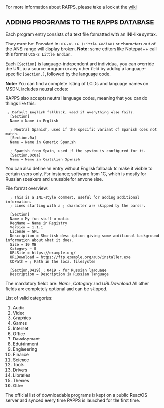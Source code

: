 For more information about RAPPS, please take a look at the [wiki](https://reactos.org/wiki/RAPPS) 

ADDING PROGRAMS TO THE RAPPS DATABASE
--------------------------------------------------

Each program entry consists of a text file formatted with an INI-like syntax.

They must be:
Encoded in `UTF-16 LE (Little Endian)` or characters out of the ANSI range will display broken. 
**Note:** some editors like Notepad++ call this format `UCS-2 Little Endian.`


Each `[Section]` is language-independent and individual, you can override the URL to a source program or any other field by adding a language-specific `[Section.]`, followed by the language code.

**Note:** You can find a complete listing of LCIDs and language names on [MSDN](https://msdn.microsoft.com/en-us/library/windows/desktop/dd318693%28v=vs.85%29.aspx), includes neutral codes:
     
RAPPS also accepts neutral language codes, meaning that you can do things like this:

 

     ; Default English fallback, used if everything else fails.
      [Section]
      Name = Name in English
    
      ; Neutral Spanish, used if the specific variant of Spanish does not match.
      [Section.0a]
      Name = Name in Generic Spanish
    
      ; Spanish from Spain, used if the system is configured for it.
      [Section.0c0a]
      Name = Name in Castilian Spanish

You can also define an entry without English fallback to make it visible to certain users only.
For instance; software from 1C, which is mostly for Russian speakers and unusable for anyone else.

File format overview:

      ; This is a INI-style comment, useful for adding additional information.
      ; Lines starting with a ; character are skipped by the parser.
    
      [Section]
      Name = My fun stuff-o-matic
      RegName = Name in Registry
      Version = 1.1.1
      License = GPL
      Description = Shortish description giving some additional background information about what it does.
      Size = 10 MB
      Category = 5
      URLSite = https://example.org/
      URLDownload = https://ftp.example.org/pub/installer.exe
      CDPath = ; Path in the local filesystem
    
      [Section.0419] ; 0419 - for Russian language
      Description = Description in Russian language




The mandatory fields are: *Name*, *Category* and *URLDownload*
All other fields are completely optional and can be skipped.

List of valid categories:

 1. Audio 
 2. Video 
 3. Graphics 
 4. Games 
 5. Internet
 6. Office 
 7. Development 
 8. Edutainment
 9. Engineering
 10. Finance
 11. Science 
 12. Tools 
 13. Drivers 
 14. Libraries 
 15. Themes 
 16. Other

The official list of downloadable programs is kept on a public ReactOS server
and synced every time RAPPS is launched for the first time.
